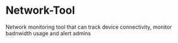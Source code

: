 # Network-Tool
Network monitoring tool that can track device connectivity, monitor badnwidth usage and alert admins
